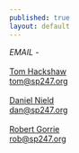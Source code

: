 ```yaml
---
published: true
layout: default
---
```


<i>EMAIL</i> -
<br><br>
<u>Tom Hackshaw</u>
<br>
<a href="mailto:tom@sp247.org">tom@sp247.org</a>
<br><br>
<u>Daniel Nield</u>
<br>
<a href="mailto:dan@sp247.org">dan@sp247.org</a>
<br><br>
<u>Robert Gorrie</u>
<br>
<a href="mailto:rob@sp247.org">rob@sp247.org</a>
<br><br>
<br><br>
